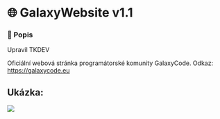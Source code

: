 # 🌐 GalaxyWebsite v1.1

### 📄 Popis

Upravil TKDEV

Oficiální webová stránka programátorské komunity GalaxyCode. Odkaz: https://galaxycode.eu

## Ukázka:

![](https://media.discordapp.net/attachments/929171373635534928/931556922275033148/screen.png?width=1335&height=670)
